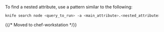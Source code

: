To find a nested attribute, use a pattern similar to the following:

```bash
knife search node <query_to_run> -a <main_attribute>.<nested_attribute>
```

{{/* Moved to chef-workstation */}}
